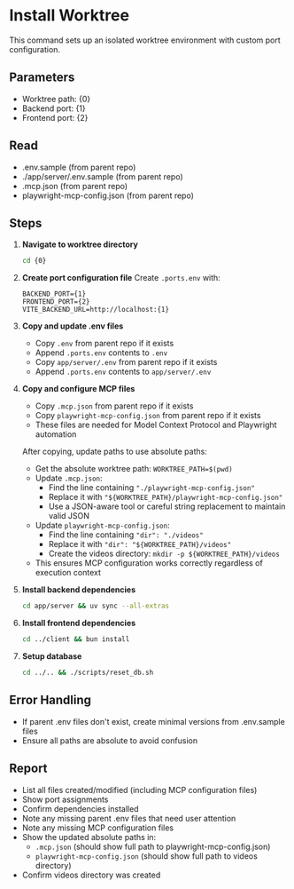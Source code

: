 # Install Worktree

This command sets up an isolated worktree environment with custom port configuration.

## Parameters
- Worktree path: {0}
- Backend port: {1}
- Frontend port: {2}

## Read
- .env.sample (from parent repo)
- ./app/server/.env.sample (from parent repo)
- .mcp.json (from parent repo)
- playwright-mcp-config.json (from parent repo)

## Steps

1. **Navigate to worktree directory**
   ```bash
   cd {0}
   ```

2. **Create port configuration file**
   Create `.ports.env` with:
   ```
   BACKEND_PORT={1}
   FRONTEND_PORT={2}
   VITE_BACKEND_URL=http://localhost:{1}
   ```

3. **Copy and update .env files**
   - Copy `.env` from parent repo if it exists
   - Append `.ports.env` contents to `.env`
   - Copy `app/server/.env` from parent repo if it exists
   - Append `.ports.env` contents to `app/server/.env`

4. **Copy and configure MCP files**
   - Copy `.mcp.json` from parent repo if it exists
   - Copy `playwright-mcp-config.json` from parent repo if it exists
   - These files are needed for Model Context Protocol and Playwright automation
   
   After copying, update paths to use absolute paths:
   - Get the absolute worktree path: `WORKTREE_PATH=$(pwd)`
   - Update `.mcp.json`:
     - Find the line containing `"./playwright-mcp-config.json"`
     - Replace it with `"${WORKTREE_PATH}/playwright-mcp-config.json"`
     - Use a JSON-aware tool or careful string replacement to maintain valid JSON
   - Update `playwright-mcp-config.json`:
     - Find the line containing `"dir": "./videos"`
     - Replace it with `"dir": "${WORKTREE_PATH}/videos"`
     - Create the videos directory: `mkdir -p ${WORKTREE_PATH}/videos`
   - This ensures MCP configuration works correctly regardless of execution context

5. **Install backend dependencies**
   ```bash
   cd app/server && uv sync --all-extras
   ```

6. **Install frontend dependencies**
   ```bash
   cd ../client && bun install
   ```

7. **Setup database**
   ```bash
   cd ../.. && ./scripts/reset_db.sh
   ```

## Error Handling
- If parent .env files don't exist, create minimal versions from .env.sample files
- Ensure all paths are absolute to avoid confusion

## Report
- List all files created/modified (including MCP configuration files)
- Show port assignments
- Confirm dependencies installed
- Note any missing parent .env files that need user attention
- Note any missing MCP configuration files
- Show the updated absolute paths in:
  - `.mcp.json` (should show full path to playwright-mcp-config.json)
  - `playwright-mcp-config.json` (should show full path to videos directory)
- Confirm videos directory was created